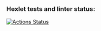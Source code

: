 ### Hexlet tests and linter status:
[![Actions Status](https://github.com/alex-popov-tech/frontend-project-lvl4/workflows/hexlet-check/badge.svg)](https://github.com/alex-popov-tech/frontend-project-lvl4/actions)